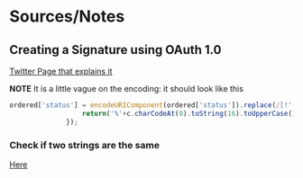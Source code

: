 # Sources/Notes

## Creating a Signature using OAuth 1.0
[Twitter Page that explains it](https://developer.twitter.com/en/docs/authentication/oauth-1-0a/creating-a-signature)

**NOTE** It is a little vague on the encoding: it should look like this 
```js
ordered['status'] = encodeURIComponent(ordered['status']).replace(/[!'()*]/g,function(c){
                  return('%'+c.charCodeAt(0).toString(16).toUpperCase());
              });
```

### Check if two strings are the same
[Here](https://text-compare.com/)